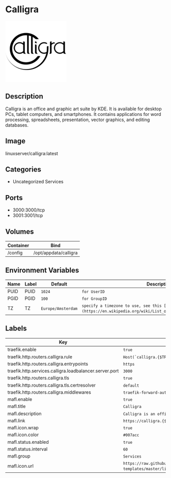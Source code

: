 # Calligra

![Logo](images/Calligra.png)

## Description
Calligra is an office and graphic art suite by KDE. It is available for desktop PCs, tablet computers, and smartphones. It contains applications for word processing, spreadsheets, presentation, vector graphics, and editing databases.

## Image
linuxserver/calligra:latest

## Categories
- Uncategorized Services

## Ports
- 3000:3000/tcp
- 3001:3001/tcp

## Volumes
| Container | Bind |
|-----------|------|
| /config | /opt/appdata/calligra |

## Environment Variables
| Name | Label | Default | Description |
|------|-------|---------|-------------|
| PUID | PUID | ```1024``` | ```for UserID``` |
| PGID | PGID | ```100``` | ```for GroupID``` |
| TZ | TZ | ```Europe/Amsterdam``` | ```specify a timezone to use, see this [list](https://en.wikipedia.org/wiki/List_of_tz_database_time_zones#List).``` |

## Labels
| Key | Value |
|-----|-------|
| traefik.enable | ```true``` |
| traefik.http.routers.calligra.rule | ```Host(`calligra.{$TRAEFIK_INGRESS_DOMAIN}`)``` |
| traefik.http.routers.calligra.entrypoints | ```https``` |
| traefik.http.services.calligra.loadbalancer.server.port | ```3000``` |
| traefik.http.routers.calligra.tls | ```true``` |
| traefik.http.routers.calligra.tls.certresolver | ```default``` |
| traefik.http.routers.calligra.middlewares | ```traefik-forward-auth``` |
| mafl.enable | ```true``` |
| mafl.title | ```Calligra``` |
| mafl.description | ```Calligra is an office and graphic art suite by KDE.``` |
| mafl.link | ```https://calligra.{$TRAEFIK_INGRESS_DOMAIN}``` |
| mafl.icon.wrap | ```true``` |
| mafl.icon.color | ```#007acc``` |
| mafl.status.enabled | ```true``` |
| mafl.status.interval | ```60``` |
| mafl.group | ```Services``` |
| mafl.icon.url | ```https://raw.githubusercontent.com/linuxserver/docker-templates/master/linuxserver.io/img/calligra-logo.png``` |

